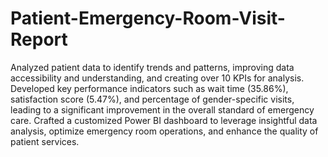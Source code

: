 # Patient-Emergency-Room-Visit-Report

Analyzed patient data to identify trends and patterns, improving data accessibility and understanding, and creating over 10 KPIs for analysis.
Developed key performance indicators such as wait time (35.86%), satisfaction score (5.47%), and percentage of gender-specific visits, leading to a significant improvement in the overall standard of emergency care.
Crafted a customized Power BI dashboard to leverage insightful data analysis, optimize emergency room operations, and enhance the quality of patient services.
